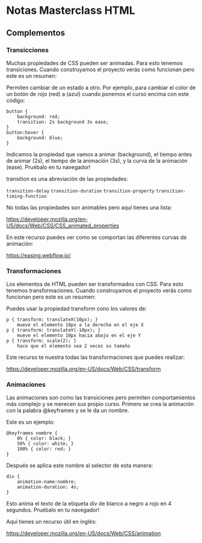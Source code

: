 # Notas Masterclass HTML

## Complementos

### Transicciones

Muchas propiedades de CSS pueden ser animadas. Para esto tenemos transiciones. Cuando construyamos el proyecto verás como funcionan pero este es un resumen:

Permiten cambiar de un estado a otro. Por ejemplo, para cambiar el color de un botón de rojo (red) a (azul) cuando ponemos el curso encima con este código:

```
button {
    background: red;
    transition: 2s background 3s ease;
}
button:hover {
    background: blue;
}
```

Indicamos la propiedad que vamos a animar (background), el tiempo antes de animar (2s), el tiempo de la animación (3s), y la curva de la animación (ease). Pruébalo en tu navegador!

transition es una abreviación de las propiedades:

`transition-delay`
`transition-duration`
`transition-property`
`transition-timing-function`

No todas las propiedades son animables pero aquí tienes una lista:

https://developer.mozilla.org/en-US/docs/Web/CSS/CSS_animated_properties

En este recurso puedes ver como se comportan las diferentes curvas de animación:

https://easing.webflow.io/

### Transformaciones

Los elementos de HTML pueden ser transformados con CSS. Para esto tenemos transformaciones. Cuando construyamos el proyecto verás como funcionan pero este es un resumen:

Puedes usar la propiedad transform cono los valores de:

```
p { transform: translateX(10px); }
    mueve el elemento 10px a la derecha en el eje X
p { transform: translateY(-10px); }
    mueve el elemento 10px hacia abajo en el eje Y
p { transform: scale(2); }
    hace que el elemento sea 2 veces su tamaño
```

Este recurso te nuestra todas las transformaciones que puedes realizar:

https://developer.mozilla.org/en-US/docs/Web/CSS/transform

### Animaciones

Las animaciones son como las transiciones pero permiten comportamientos más complejo y se merecen sus propio curso. Primero se crea la animación con la palabra @keyframes y se le da un nombre.

Este es un ejemplo:

```
@keyframes nombre {
    0% { color: black; }
    50% { color: white; }
    100% { color: red; }
}
```

Después se aplica este nombre al selector de esta manera:

```
div {
    animation-name:nombre;
    animation-duration: 4s;
}
```

Esto anima el texto de la etiqueta div de blanco a negro a rojo en 4 segundos. Pruébalo en tu navegador!

Aquí tienes un recurso útil en inglés:

https://developer.mozilla.org/en-US/docs/Web/CSS/animation

